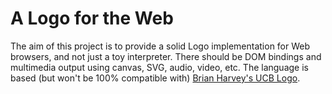 A Logo for the Web
==================

The aim of this project is to provide a solid Logo implementation for Web
browsers, and not just a toy interpreter. There should be DOM bindings and
multimedia output using canvas, SVG, audio, video, etc. The language is based
(but won't be 100% compatible with) [Brian Harvey's UCB
Logo](http://www.cs.berkeley.edu/~bh/).


